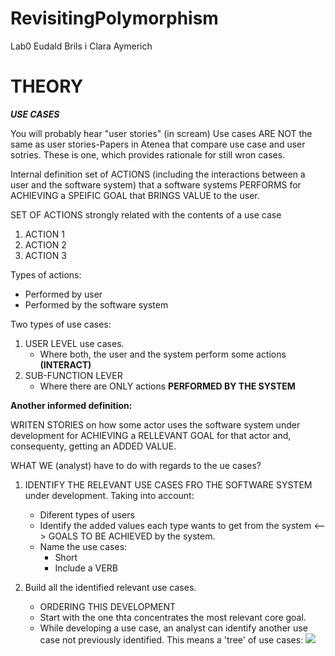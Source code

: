 # RevisitingPolymorphism
Lab0 Eudald Brils i Clara Aymerich

# THEORY 
***USE CASES*** 

You will probably hear "user stories" (in scream) Use cases ARE NOT the same as user stories-Papers in Atenea that compare use case and user sotries. These is one, which provides rationale for still wron cases.

Internal definition set of ACTIONS (including the interactions between a user and the software system) that a software systems PERFORMS for ACHIEVING a SPEIFIC GOAL that BRINGS VALUE to the user.

SET OF ACTIONS strongly related with the contents of a use case 
1. ACTION 1
2. ACTION 2
3. ACTION 3

Types of actions:
- Performed by user
- Performed by the software system

Two types of use cases:
1. USER LEVEL use cases.
   - Where both, the user and the system perform some actions __(INTERACT)__
2. SUB-FUNCTION LEVER
   - Where there are ONLY actions __PERFORMED BY THE SYSTEM__

__Another informed definition:__

WRITEN STORIES on how some actor uses the software system under development for ACHIEVING a RELLEVANT GOAL for that actor and, consequenty, getting an ADDED VALUE.

WHAT WE (analyst) have to do with regards to the ue cases?

1. IDENTIFY THE RELEVANT USE CASES FRO THE SOFTWARE SYSTEM under development. Taking into account:
      - Diferent types of users
      - Identify the added values each type wants to get from the system <--> GOALS TO BE ACHIEVED by the system.
      - Name the use cases:
         - Short
         - Include a VERB
        
2. Build all the identified relevant use cases.
      - ORDERING THIS DEVELOPMENT
      - Start with the one thta concentrates the most relevant core goal.
      - While developing a use case, an analyst can identify another use case not previously identified. This means a 'tree' of use cases:
        ![](RevisitingPolymorphism/img1.drawio)
